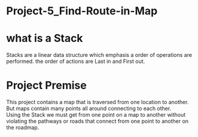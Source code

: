 # Project-5_Find-Route-in-Map

# what is a Stack
 Stacks are a linear data structure which emphasis a order of operations are performed. the order of actions are Last in and First out. <br>

# Project Premise
This project contains a map that is traversed from one location to another. But maps contain many points all around connecting to each other. <br>
Using the Stack we must get from one point on a map to another without violating the pathways or roads that connect from one point to another on the roadmap.
